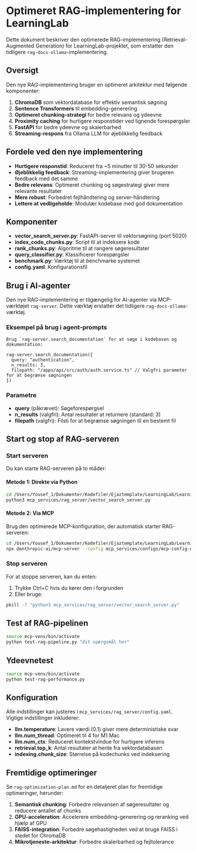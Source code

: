 # Optimeret RAG-implementering for LearningLab

Dette dokument beskriver den optimerede RAG-implementering (Retrieval-Augmented Generation) for LearningLab-projektet, som erstatter den tidligere `rag-docs-ollama`-implementering.

## Oversigt

Den nye RAG-implementering bruger en optimeret arkitektur med følgende komponenter:

1. **ChromaDB** som vektordatabase for effektiv semantisk søgning
2. **Sentence Transformers** til embedding-generering
3. **Optimeret chunking-strategi** for bedre relevans og ydeevne
4. **Proximity caching** for hurtigere responstider ved lignende forespørgsler
5. **FastAPI** for bedre ydeevne og skalerbarhed
6. **Streaming-respons** fra Ollama LLM for øjeblikkelig feedback

## Fordele ved den nye implementering

- **Hurtigere responstid**: Reduceret fra ~5 minutter til 30-50 sekunder
- **Øjeblikkelig feedback**: Streaming-implementering giver brugeren feedback med det samme
- **Bedre relevans**: Optimeret chunking og søgestrategi giver mere relevante resultater
- **Mere robust**: Forbedret fejlhåndtering og server-håndtering
- **Lettere at vedligeholde**: Modulær kodebase med god dokumentation

## Komponenter

- **vector_search_server.py**: FastAPI-server til vektorsøgning (port 5020)
- **index_code_chunks.py**: Script til at indeksere kode
- **rank_chunks.py**: Algoritme til at rangere søgeresultater
- **query_classifier.py**: Klassificerer forespørgsler
- **benchmark.py**: Værktøj til at benchmarke systemet
- **config.yaml**: Konfigurationsfil

## Brug i AI-agenter

Den nye RAG-implementering er tilgængelig for AI-agenter via MCP-værktøjet `rag-server`. Dette værktøj erstatter det tidligere `rag-docs-ollama`-værktøj.

### Eksempel på brug i agent-prompts

```
Brug `rag-server.search_documentation` for at søge i kodebasen og dokumentation:

rag-server.search_documentation({ 
  query: "authentication", 
  n_results: 3,
  filepath: "/apps/api/src/auth/auth.service.ts" // Valgfri parameter for at begrænse søgningen
})
```

### Parametre

- **query** (påkrævet): Søgeforespørgsel
- **n_results** (valgfri): Antal resultater at returnere (standard: 3)
- **filepath** (valgfri): Filsti for at begrænse søgningen til en bestemt fil

## Start og stop af RAG-serveren

### Start serveren

Du kan starte RAG-serveren på to måder:

#### Metode 1: Direkte via Python

```bash
cd /Users/Yousef_1/Dokumenter/Kodefiler/Ejaztemplate/LearningLab/LearningLab
python3 mcp_services/rag_server/vector_search_server.py
```

#### Metode 2: Via MCP

Brug den optimerede MCP-konfiguration, der automatisk starter RAG-serveren:

```bash
cd /Users/Yousef_1/Dokumenter/Kodefiler/Ejaztemplate/LearningLab/LearningLab
npx @anthropic-ai/mcp-server --config mcp_services/configs/mcp-config-optimized.json
```

### Stop serveren

For at stoppe serveren, kan du enten:

1. Trykke Ctrl+C hvis du kører den i forgrunden
2. Eller bruge:

```bash
pkill -f "python3 mcp_services/rag_server/vector_search_server.py"
```

## Test af RAG-pipelinen

```bash
source mcp-venv/bin/activate
python test-rag-pipeline.py "dit spørgsmål her"
```

## Ydeevnetest

```bash
source mcp-venv/bin/activate
python test-rag-performance.py
```

## Konfiguration

Alle indstillinger kan justeres i `mcp_services/rag_server/config.yaml`. Vigtige indstillinger inkluderer:

- **llm.temperature**: Lavere værdi (0.1) giver mere deterministiske svar
- **llm.num_thread**: Optimeret til 4 for M1 Mac
- **llm.num_ctx**: Reduceret kontekstvindue for hurtigere inferens
- **retrieval.top_k**: Antal resultater at hente fra vektordatabasen
- **indexing.chunk_size**: Størrelse på kodechunks ved indeksering

## Fremtidige optimeringer

Se `rag-optimization-plan.md` for en detaljeret plan for fremtidige optimeringer, herunder:

1. **Semantisk chunking**: Forbedre relevansen af søgeresultater og reducere antallet af chunks
2. **GPU-acceleration**: Accelerere embedding-generering og reranking ved hjælp af GPU
3. **FAISS-integration**: Forbedre søgehastigheden ved at bruge FAISS i stedet for ChromaDB
4. **Mikrotjeneste-arkitektur**: Forbedre skalerbarhed og fejltolerance